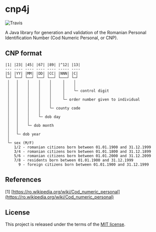 # cnp4j

![Travis](https://img.shields.io/travis/vrachieru/cnp4j.svg)

A Java library for generation and validation of the Romanian Personal Identification Number (Cod Numeric Personal, or CNP).


## CNP format

```
|1| |23| |45| |67| |89| |^12| |13|
--- ---- ---- ---- ---- ----- ----
|S| |YY| |MM| |DD| |CC| |NNN| |C|
└─┘ └──┘ └──┘ └──┘ └──┘ └───┘ └─┘
 │   │    │    │    │     │    │
 │   │    │    │    │     │    │
 │   │    │    │    │     │    └─ control digit
 │   │    │    │    │     │
 │   │    │    │    │     └─ order number given to individual
 │   │    │    │    │
 │   │    │    │    └─ county code
 │   │    │    │
 │   │    │    └─ dob day
 │   │    │
 │   │    └─ dob month
 │   │
 │   └─ dob year
 │
 └─ sex (M/F)
    1/2 - romanian citizens born between 01.01.1900 and 31.12.1999
    3/4 - romanian citizens born between 01.01.1800 and 31.12.1899
    5/6 - romanian citizens born between 01.01.2000 and 31.12.2099
    7/8 - residents born between 01.01.1900 and 31.12.1999
      9 - foreign citizens born between 01.01.1900 and 31.12.1999
```

## References

[1] [https://ro.wikipedia.org/wiki/Cod_numeric_personal](https://ro.wikipedia.org/wiki/Cod_numeric_personal)


## License

This project is released under the terms of the [MIT license](http://en.wikipedia.org/wiki/MIT_License).
